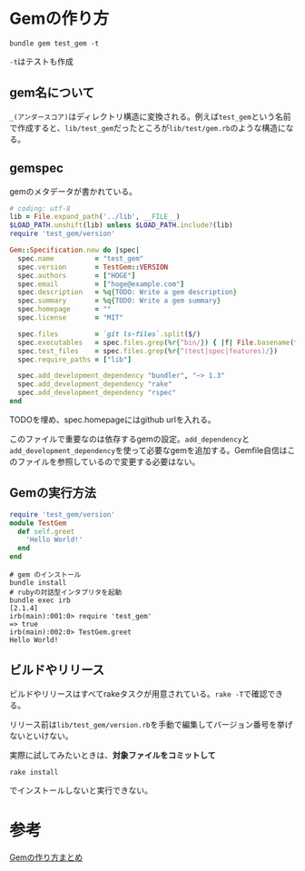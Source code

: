 # Gemの作り方
```
bundle gem test_gem -t
```
`-t`はテストも作成

## gem名について
`_(アンダースコア)`はディレクトリ構造に変換される。例えば`test_gem`という名前で作成すると、`lib/test_gem`だったところが`lib/test/gem.rb`のような構造になる。

## gemspec
gemのメタデータが書かれている。

```rb
# coding: utf-8
lib = File.expand_path('../lib', __FILE__)
$LOAD_PATH.unshift(lib) unless $LOAD_PATH.include?(lib)
require 'test_gem/version'

Gem::Specification.new do |spec|
  spec.name          = "test_gem"
  spec.version       = TestGem::VERSION
  spec.authors       = ["HOGE"]
  spec.email         = ["hoge@example.com"]
  spec.description   = %q{TODO: Write a gem description}
  spec.summary       = %q{TODO: Write a gem summary}
  spec.homepage      = ""
  spec.license       = "MIT"

  spec.files         = `git ls-files`.split($/)
  spec.executables   = spec.files.grep(%r{^bin/}) { |f| File.basename(f) }
  spec.test_files    = spec.files.grep(%r{^(test|spec|features)/})
  spec.require_paths = ["lib"]

  spec.add_development_dependency "bundler", "~> 1.3"
  spec.add_development_dependency "rake"
  spec.add_development_dependency "rspec"
end
```

TODOを埋め、spec.homepageにはgithub urlを入れる。

このファイルで重要なのは依存するgemの設定。`add_dependency`と`add_development_dependency`を使って必要なgemを追加する。Gemfile自信はこのファイルを参照しているので変更する必要はない。

## Gemの実行方法
```rb
require 'test_gem/version'
module TestGem
  def self.greet
    'Hello World!'
  end
end
```

```
# gem のインストール
bundle install
# rubyの対話型インタプリタを起動
bundle exec irb                                                                              [2.1.4]
irb(main):001:0> require 'test_gem'
=> true
irb(main):002:0> TestGem.greet
Hello World!
```

## ビルドやリリース
ビルドやリリースはすべてrakeタスクが用意されている。`rake -T`で確認できる。

リリース前は`lib/test_gem/version.rb`を手動で編集してバージョン番号を挙げないといけない。

実際に試してみたいときは、**対象ファイルをコミットして**
```
rake install
```
でインストールしないと実行できない。

# 参考
[Gemの作り方まとめ](http://masarakki.github.io/blog/2014/02/15/how-to-create-gem/)